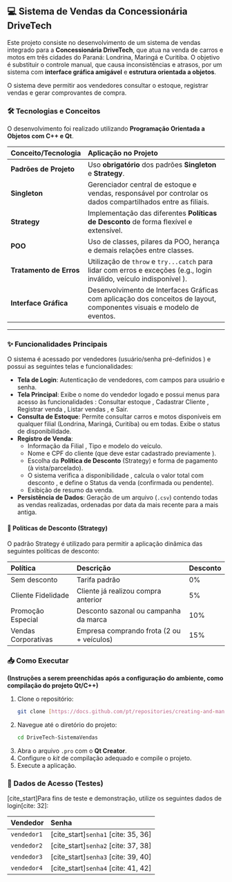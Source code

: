 ## 💻 Sistema de Vendas da Concessionária DriveTech

Este projeto consiste no desenvolvimento de um sistema de vendas integrado para a **Concessionária DriveTech**, que atua na venda de carros e motos em três cidades do Paraná: Londrina, Maringá e Curitiba. O objetivo é substituir o controle manual, que causa inconsistências e atrasos, por um sistema com **interface gráfica amigável** e **estrutura orientada a objetos**.

O sistema deve permitir aos vendedores consultar o estoque, registrar vendas e gerar comprovantes de compra.

### 🛠️ Tecnologias e Conceitos

O desenvolvimento foi realizado utilizando **Programação Orientada a Objetos com C++ e Qt**.

| Conceito/Tecnologia | Aplicação no Projeto |
| :--- | :--- |
| **Padrões de Projeto** | Uso **obrigatório** dos padrões **Singleton** e **Strategy**. |
| **Singleton** | Gerenciador central de estoque e vendas, responsável por controlar os dados compartilhados entre as filiais. |
| **Strategy** | Implementação das diferentes **Políticas de Desconto** de forma flexível e extensível. |
| **POO** | Uso de classes, pilares da POO, herança e demais relações entre classes. |
| **Tratamento de Erros** | Utilização de `throw` e `try...catch` para lidar com erros e exceções (e.g., login inválido, veículo indisponível ). |
| **Interface Gráfica** | Desenvolvimento de Interfaces Gráficas com aplicação dos conceitos de layout, componentes visuais e modelo de eventos. |

---

### ✨ Funcionalidades Principais

O sistema é acessado por vendedores (usuário/senha pré-definidos ) e possui as seguintes telas e funcionalidades:

* **Tela de Login**: Autenticação de vendedores, com campos para usuário e senha.
* **Tela Principal**: Exibe o nome do vendedor logado e possui menus para acesso às funcionalidades : Consultar estoque , Cadastrar Cliente , Registrar venda , Listar vendas , e Sair.
* **Consulta de Estoque**: Permite consultar carros e motos disponíveis em qualquer filial (Londrina, Maringá, Curitiba) ou em todas. Exibe o status de disponibilidade.
* **Registro de Venda**:
    * Informação da Filial , Tipo e modelo do veículo.
    * Nome e CPF do cliente (que deve estar cadastrado previamente ).
    * Escolha da **Política de Desconto** (Strategy) e forma de pagamento (à vista/parcelado).
    * O sistema verifica a disponibilidade , calcula o valor total com desconto , e define o Status da venda (confirmada ou pendente).
    * Exibição de resumo da venda.
* **Persistência de Dados**: Geração de um arquivo (`.csv`) contendo todas as vendas realizadas, ordenadas por data da mais recente para a mais antiga.

#### 🛒 Políticas de Desconto (Strategy)

O padrão Strategy é utilizado para permitir a aplicação dinâmica das seguintes políticas de desconto:

| Política | Descrição | Desconto |
| :--- | :--- | :--- |
| Sem desconto | Tarifa padrão | 0% |
| Cliente Fidelidade | Cliente já realizou compra anterior | 5% |
| Promoção Especial | Desconto sazonal ou campanha da marca | 10% |
| Vendas Corporativas | Empresa comprando frota (2 ou + veículos) | 15% |

### 📥 Como Executar

**(Instruções a serem preenchidas após a configuração do ambiente, como compilação do projeto Qt/C++)**

1.  Clone o repositório:
    ```bash
    git clone [https://docs.github.com/pt/repositories/creating-and-managing-repositories/about-repositories](https://docs.github.com/pt/repositories/creating-and-managing-repositories/about-repositories)
    ```
2.  Navegue até o diretório do projeto:
    ```bash
    cd DriveTech-SistemaVendas
    ```
3.  Abra o arquivo `.pro` com o **Qt Creator**.
4.  Configure o *kit* de compilação adequado e compile o projeto.
5.  Execute a aplicação.

### 👥 Dados de Acesso (Testes)

[cite_start]Para fins de teste e demonstração, utilize os seguintes dados de login[cite: 32]:

| Vendedor | Senha |
| :--- | :--- |
| `vendedor1` | [cite_start]`senha1` [cite: 35, 36] |
| `vendedor2` | [cite_start]`senha2` [cite: 37, 38] |
| `vendedor3` | [cite_start]`senha3` [cite: 39, 40] |
| `vendedor4` | [cite_start]`senha4` [cite: 41, 42] |
